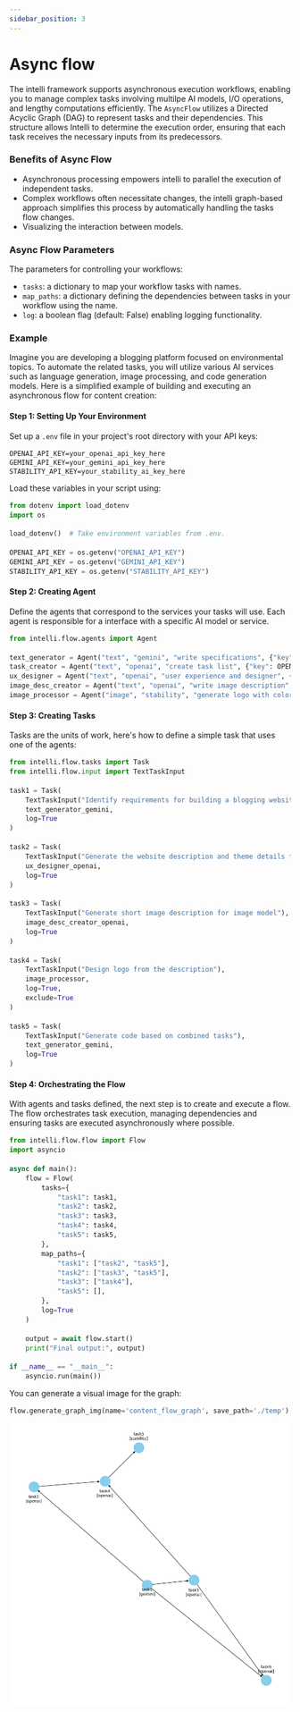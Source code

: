 ```yaml
---
sidebar_position: 3
---
```


# Async flow

The intelli framework supports asynchronous execution workflows, enabling you to manage complex tasks involving multilpe AI models, I/O operations, and lengthy computations efficiently. The `AsyncFlow` utilizes a Directed Acyclic Graph (DAG) to represent tasks and their dependencies. This structure allows Intelli to determine the execution order, ensuring that each task receives the necessary inputs from its predecessors. 

### Benefits of Async Flow
- Asynchronous processing empowers intelli to parallel the execution of independent tasks.
- Complex workflows often necessitate changes, the intelli graph-based approach simplifies this process by automatically handling the tasks flow changes.
- Visualizing the interaction between models.

### Async Flow Parameters
The parameters for controlling your workflows:
- `tasks`: a dictionary to map your workflow tasks with names.
- `map_paths`: a dictionary defining the dependencies between tasks in your workflow using the name.
- `log`: a boolean flag (default: False) enabling logging functionality. 

### Example
Imagine you are developing a blogging platform focused on environmental topics. To automate the related tasks, you will utilize various AI services such as language generation, image processing, and code generation models. Here is a simplified example of building and executing an asynchronous flow for content creation:

#### Step 1: Setting Up Your Environment

Set up a `.env` file in your project's root directory with your API keys:

```plaintext
OPENAI_API_KEY=your_openai_api_key_here
GEMINI_API_KEY=your_gemini_api_key_here
STABILITY_API_KEY=your_stability_ai_key_here
```

Load these variables in your script using:

```python
from dotenv import load_dotenv
import os

load_dotenv()  # Take environment variables from .env.

OPENAI_API_KEY = os.getenv("OPENAI_API_KEY")
GEMINI_API_KEY = os.getenv("GEMINI_API_KEY")
STABILITY_API_KEY = os.getenv("STABILITY_API_KEY")
```

#### Step 2: Creating Agent

Define the agents that correspond to the services your tasks will use. Each agent is responsible for a interface with a specific AI model or service.

```python
from intelli.flow.agents import Agent

text_generator = Agent("text", "gemini", "write specifications", {"key": GEMINI_API_KEY, "model": "gemini"})
task_creator = Agent("text", "openai", "create task list", {"key": OPENAI_API_KEY, "model": "gpt-3.5-turbo"})
ux_designer = Agent("text", "openai", "user experience and designer", {"key": OPENAI_API_KEY, "model": "gpt-3.5-turbo"})
image_desc_creator = Agent("text", "openai", "write image description", {"key": OPENAI_API_KEY, "model": "gpt-3.5-turbo"})
image_processor = Agent("image", "stability", "generate logo with colorful style", {"key": STABILITY_API_KEY})
```

#### Step 3: Creating Tasks

Tasks are the units of work, here's how to define a simple task that uses one of the agents:

```python
from intelli.flow.tasks import Task
from intelli.flow.input import TextTaskInput

task1 = Task(
    TextTaskInput("Identify requirements for building a blogging website about the environment"),
    text_generator_gemini,
    log=True
)

task2 = Task(
    TextTaskInput("Generate the website description and theme details from the requirements"),
    ux_designer_openai,
    log=True
)

task3 = Task(
    TextTaskInput("Generate short image description for image model"),
    image_desc_creator_openai,
    log=True
)

task4 = Task(
    TextTaskInput("Design logo from the description"),
    image_processor,
    log=True,
    exclude=True
)

task5 = Task(
    TextTaskInput("Generate code based on combined tasks"),
    text_generator_gemini,
    log=True
)
```

#### Step 4: Orchestrating the Flow

With agents and tasks defined, the next step is to create and execute a flow. The flow orchestrates task execution, managing dependencies and ensuring tasks are executed asynchronously where possible.

```python
from intelli.flow.flow import Flow
import asyncio

async def main():
    flow = Flow(
        tasks={
            "task1": task1,
            "task2": task2,
            "task3": task3,
            "task4": task4,
            "task5": task5,
        },
        map_paths={
            "task1": ["task2", "task5"],
            "task2": ["task3", "task5"],
            "task3": ["task4"],
            "task5": [],
        },
        log=True
    )

    output = await flow.start()
    print("Final output:", output)

if __name__ == "__main__":
    asyncio.run(main())
```

You can generate a visual image for the graph:

```python
flow.generate_graph_img(name='content_flow_graph', save_path='./temp')
```

<img src="https://raw.githubusercontent.com/intelligentnode/docs/804e1c5181f76694caaf1113282376a063492852/resources/flow_graph_img.png" width="750em"/>

